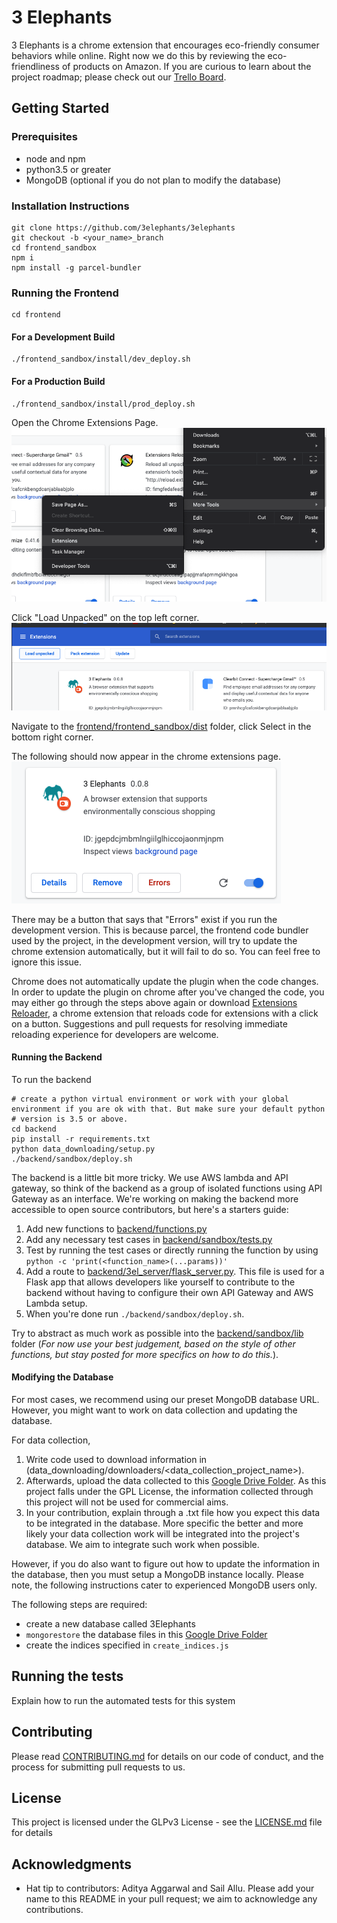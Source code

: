 # 3 Elephants

3 Elephants is a chrome extension that encourages eco-friendly consumer behaviors while online.
Right now we do this by reviewing the eco-friendliness of products on Amazon.
If you are curious to learn about the project roadmap; please check out our [Trello Board](https://trello.com/b/ar3tb4be/3elephants).

## Getting Started

### Prerequisites

* node and npm
* python3.5 or greater
* MongoDB (optional if you do not plan to modify the database)


### Installation Instructions
```
git clone https://github.com/3elephants/3elephants
git checkout -b <your_name>_branch
cd frontend_sandbox
npm i
npm install -g parcel-bundler
```
### Running the Frontend
```
cd frontend
```
#### For a Development Build
```
./frontend_sandbox/install/dev_deploy.sh
```

#### For a Production Build
```
./frontend_sandbox/install/prod_deploy.sh
```

Open the Chrome Extensions Page.
![How to Open Chrome Extensions Page](docs/readme_screenshot_1.png)

Click "Load Unpacked" on the top left corner.
![Load Unpacked](docs/readme_screenshot_2.png)

Navigate to the [frontend/frontend_sandbox/dist](frontend/frontend_sandbox/dist) folder, click Select in the bottom right corner.
<!--![Select dist folder](docs/readme_screenshot_3.png)-->

The following should now appear in the chrome extensions page.
![3 Elephants Extension](docs/readme_screenshot_4.png)

There may be a button that says that "Errors" exist if you run the development version.
This is because parcel, the frontend code bundler used by the project, in the development version, will try to update the chrome extension automatically, but it will fail to do so. You can feel free to ignore this issue.

Chrome does not automatically update the plugin when the code changes. In order to update the plugin on chrome after you've changed the code, you may either go through the steps above again or download [Extensions Reloader](https://chrome.google.com/webstore/detail/extensions-reloader/fimgfedafeadlieiabdeeaodndnlbhid), a chrome extension that reloads code for extensions with a click on a button. Suggestions and pull requests for resolving immediate reloading experience for developers are welcome.

#### Running the Backend
To run the backend

```
# create a python virtual environment or work with your global environment if you are ok with that. But make sure your default python  
# version is 3.5 or above.
cd backend
pip install -r requirements.txt
python data_downloading/setup.py
./backend/sandbox/deploy.sh
```

The backend is a little bit more tricky. We use AWS lambda and API gateway, so think of the backend as a group of isolated functions using API Gateway as an interface. We're working on making the backend more accessible to open source contributors, but here's a starters guide:

1. Add new functions to [backend/functions.py](backend/sandbox/functions.py)
2. Add any necessary test cases in [backend/sandbox/tests.py](backend/sandbox/tests.py)  
3. Test by running the test cases or directly running the function by using `python -c 'print(<function_name>(...params))'`
4. Add a route to [backend/3el_server/flask_server.py](backend/3el_server/flask_server.py). This file is used for a Flask app that allows developers like yourself to contribute to the backend without having to configure their own API Gateway and AWS Lambda setup.
5. When you're done run `./backend/sandbox/deploy.sh`.

Try to abstract as much work as possible into the [backend/sandbox/lib](backend/sandbox/lib) folder (_For now use your best judgement, based on the style of other functions, but stay posted for more specifics on how to do this._).


#### Modifying the Database

For most cases, we recommend using our preset MongoDB database URL. However, you might want to work on data collection and updating the database.

For data collection,
1) Write code used to download information in (data_downloading/downloaders/<data_collection_project_name>).
2) Afterwards, upload the data collected to this [Google Drive Folder](). As this project falls under the GPL License, the information collected through this project will not be used for commercial aims.
3) In your contribution, explain through a .txt file how you expect this data to be integrated in the database.  More specific the better and more likely your data collection work will be integrated into the project's database. We aim to integrate such work when possible.

However, if you do also want to figure out how to update the information in the database, then you must setup a MongoDB instance locally. Please note, the following instructions cater to experienced MongoDB users only.

The following steps are required:

* create a new database called 3Elephants
* `mongorestore` the database files in this [Google Drive Folder]()
* create the indices specified in `create_indices.js`

## Running the tests

Explain how to run the automated tests for this system

## Contributing

Please read [CONTRIBUTING.md](https://gist.github.com/PurpleBooth/b24679402957c63ec426) for details on our code of conduct, and the process for submitting pull requests to us.

## License

This project is licensed under the GLPv3 License - see the [LICENSE.md](LICENSE.md) file for details

## Acknowledgments

* Hat tip to contributors: Aditya Aggarwal and Sail Allu. Please add your name to this README in your pull request; we aim to acknowledge any contributions.
